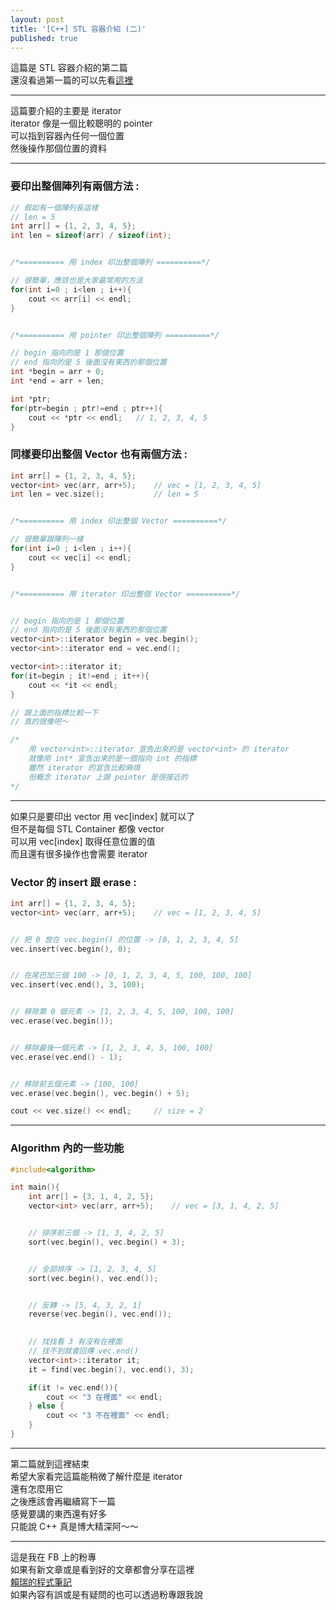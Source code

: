 ```yaml
---
layout: post
title: '[C++] STL 容器介紹 (二)'
published: true
---
```


這篇是 STL 容器介紹的第二篇<br>
還沒看過第一篇的可以先看[這裡](../STL1)

---

這篇要介紹的主要是 iterator<br>
iterator 像是一個比較聰明的 pointer<br>
可以指到容器內任何一個位置<br>
然後操作那個位置的資料<br>

---

### 要印出整個陣列有兩個方法 :
```c++
// 假如有一個陣列長這樣
// len = 5
int arr[] = {1, 2, 3, 4, 5};
int len = sizeof(arr) / sizeof(int);


/*========== 用 index 印出整個陣列 ==========*/

// 很簡單，應該也是大家最常用的方法
for(int i=0 ; i<len ; i++){
    cout << arr[i] << endl;
}


/*========== 用 pointer 印出整個陣列 ==========*/

// begin 指向的是 1 那個位置
// end 指向的是 5 後面沒有東西的那個位置
int *begin = arr + 0;
int *end = arr + len;

int *ptr;
for(ptr=begin ; ptr!=end ; ptr++){
    cout << *ptr << endl;   // 1, 2, 3, 4, 5
}
```

### 同樣要印出整個 Vector 也有兩個方法 :
```c++
int arr[] = {1, 2, 3, 4, 5};
vector<int> vec(arr, arr+5);    // vec = [1, 2, 3, 4, 5]
int len = vec.size();           // len = 5


/*========== 用 index 印出整個 Vector ==========*/

// 很簡單跟陣列一樣
for(int i=0 ; i<len ; i++){
    cout << vec[i] << endl;
}


/*========== 用 iterator 印出整個 Vector ==========*/


// begin 指向的是 1 那個位置
// end 指向的是 5 後面沒有東西的那個位置
vector<int>::iterator begin = vec.begin();
vector<int>::iterator end = vec.end();

vector<int>::iterator it;
for(it=begin ; it!=end ; it++){
    cout << *it << endl;
}

// 跟上面的指標比較一下
// 真的很像吧～
```

```c++
/*
    用 vector<int>::iterator 宣告出來的是 vector<int> 的 iterator
    就像用 int* 宣告出來的是一個指向 int 的指標
    雖然 iterator 的宣告比較麻煩
    但概念 iterator 上跟 pointer 是很接近的
*/
```

---

如果只是要印出 vector 用 vec[index] 就可以了<br>
但不是每個 STL Container 都像 vector<br>
可以用 vec[index] 取得任意位置的值<br>
而且還有很多操作也會需要 iterator<br>

### Vector 的 insert 跟 erase :

```c++
int arr[] = {1, 2, 3, 4, 5};
vector<int> vec(arr, arr+5);    // vec = [1, 2, 3, 4, 5]


// 把 0 放在 vec.begin() 的位置 -> [0, 1, 2, 3, 4, 5]
vec.insert(vec.begin(), 0);


// 在尾巴加三個 100 -> [0, 1, 2, 3, 4, 5, 100, 100, 100]
vec.insert(vec.end(), 3, 100);


// 移除第 0 個元素 -> [1, 2, 3, 4, 5, 100, 100, 100]
vec.erase(vec.begin());


// 移除最後一個元素 -> [1, 2, 3, 4, 5, 100, 100]
vec.erase(vec.end() - 1);


// 移除前五個元素 -> [100, 100]
vec.erase(vec.begin(), vec.begin() + 5);

cout << vec.size() << endl;     // size = 2
```

---

### Algorithm 內的一些功能

```c++
#include<algorithm>

int main(){
    int arr[] = {3, 1, 4, 2, 5};
    vector<int> vec(arr, arr+5);    // vec = [3, 1, 4, 2, 5]


    // 排序前三個 -> [1, 3, 4, 2, 5]
    sort(vec.begin(), vec.begin() + 3);


    // 全部排序 -> [1, 2, 3, 4, 5]
    sort(vec.begin(), vec.end());


    // 反轉 -> [5, 4, 3, 2, 1]
    reverse(vec.begin(), vec.end());

    
    // 找找看 3 有沒有在裡面
    // 找不到就會回傳 vec.end()
    vector<int>::iterator it;
    it = find(vec.begin(), vec.end(), 3);

    if(it != vec.end()){
        cout << "3 在裡面" << endl;
    } else {
        cout << "3 不在裡面" << endl;
    }
}
```

---

第二篇就到這裡結束<br>
希望大家看完這篇能稍微了解什麼是 iterator<br>
還有怎麼用它<br>
之後應該會再繼續寫下一篇<br>
感覺要講的東西還有好多<br>
只能說 C++ 真是博大精深阿～～<br>

---

這是我在 FB 上的粉專<br>
如果有新文章或是看到好的文章都會分享在這裡<br>
[賴瑞的程式筆記](https://www.facebook.com/賴瑞的程式筆記-1755838524703270/)<br>
如果內容有誤或是有疑問的也可以透過粉專跟我說<br>


